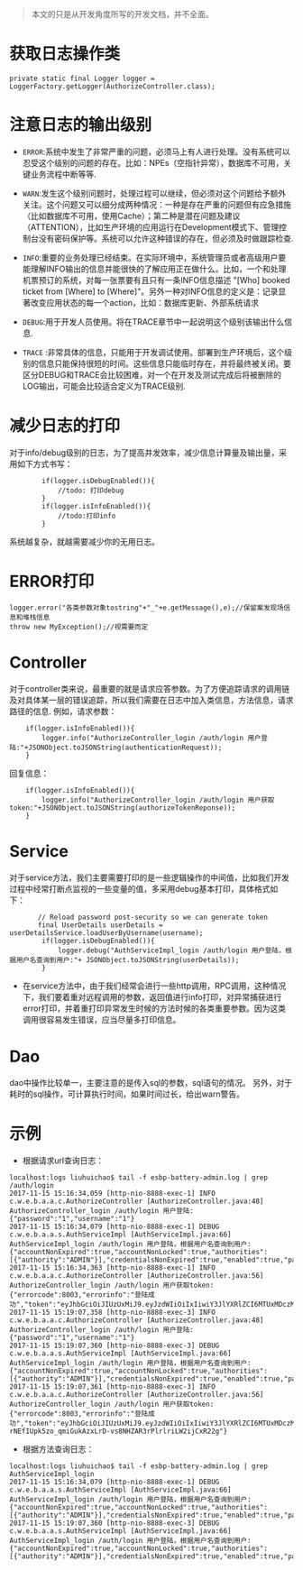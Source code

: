 > 本文的只是从开发角度所写的开发文档，并不全面。

# 获取日志操作类
```
private static final Logger logger = LoggerFactory.getLogger(AuthorizeController.class);
```
# 注意日志的输出级别
- `ERROR`:系统中发生了非常严重的问题，必须马上有人进行处理。没有系统可以忍受这个级别的问题的存在。比如：NPEs（空指针异常），数据库不可用，关键业务流程中断等等.

- `WARN`:发生这个级别问题时，处理过程可以继续，但必须对这个问题给予额外关注。这个问题又可以细分成两种情况：一种是存在严重的问题但有应急措施（比如数据库不可用，使用Cache）；第二种是潜在问题及建议（ATTENTION），比如生产环境的应用运行在Development模式下、管理控制台没有密码保护等。系统可以允许这种错误的存在，但必须及时做跟踪检查.

- `INFO`:重要的业务处理已经结束。在实际环境中，系统管理员或者高级用户要能理解INFO输出的信息并能很快的了解应用正在做什么。比如，一个和处理机票预订的系统，对每一张票要有且只有一条INFO信息描述 "[Who] booked ticket from [Where] to [Where]"。另外一种对INFO信息的定义是：记录显著改变应用状态的每一个action，比如：数据库更新、外部系统请求

- `DEBUG`:用于开发人员使用。将在TRACE章节中一起说明这个级别该输出什么信息.

- `TRACE` :非常具体的信息，只能用于开发调试使用。部署到生产环境后，这个级别的信息只能保持很短的时间。这些信息只能临时存在，并将最终被关闭。要区分DEBUG和TRACE会比较困难，对一个在开发及测试完成后将被删除的LOG输出，可能会比较适合定义为TRACE级别.
# 减少日志的打印
对于info/debug级别的日志，为了提高并发效率，减少信息计算量及输出量，采用如下方式书写：
```
        if(logger.isDebugEnabled()){
            //todo: 打印debug
        }
        if(logger.isInfoEnabled()){
            //todo:打印info
        }
```
系统越复杂，就越需要减少你的无用日志。
# ERROR打印
```
logger.error("各类参数对象tostring"+"_"+e.getMessage(),e);//保留案发现场信息和堆栈信息
throw new MyException();//视需要而定
```
# Controller
对于controller类来说，最重要的就是请求应答参数。为了方便追踪请求的调用链及对具体某一层的错误追踪，所以我们需要在日志中加入类信息，方法信息，请求路径的信息.
例如，请求参数：
```
    if(logger.isInfoEnabled()){
        logger.info("AuthorizeController_login /auth/login 用户登陆:"+JSONObject.toJSONString(authenticationRequest));
    }
```
回复信息：
```
    if(logger.isInfoEnabled()){
        logger.info("AuthorizeController_login /auth/login 用户获取token:"+JSONObject.toJSONString(authorizeTokenReponse));
    }
```
# Service
对于service方法，我们主要需要打印的是一些逻辑操作的中间值，比如我们开发过程中经常打断点监视的一些变量的值，多采用debug基本打印，具体格式如下：
```
       // Reload password post-security so we can generate token
       final UserDetails userDetails = userDetailsService.loadUserByUsername(username);
        if(logger.isDebugEnabled()){
            logger.debug("AuthServiceImpl_login /auth/login 用户登陆，根据用户名查询到用户:"+ JSONObject.toJSONString(userDetails));
        }
```
- 在service方法中，由于我们经常会进行一些http调用，RPC调用，这种情况下，我们要着重对远程调用的参数，返回值进行info打印，对异常捕获进行error打印，并着重打印异常发生时候的方法时候的各类重要参数。因为这类调用很容易发生错误，应当尽量多打印信息。
# Dao
dao中操作比较单一，主要注意的是传入sql的参数，sql语句的情况。
另外，对于耗时的sql操作，可计算执行时间，如果时间过长，给出warn警告。

# 示例
- 根据请求url查询日志：
```
localhost:logs liuhuichao$ tail -f esbp-battery-admin.log | grep /auth/login
2017-11-15 15:16:34,059 [http-nio-8888-exec-1] INFO  c.w.e.b.a.a.c.AuthorizeController [AuthorizeController.java:48] AuthorizeController_login /auth/login 用户登陆:{"password":"1","username":"1"}
2017-11-15 15:16:34,079 [http-nio-8888-exec-1] DEBUG c.w.e.b.a.a.s.AuthServiceImpl [AuthServiceImpl.java:66] AuthServiceImpl_login /auth/login 用户登陆，根据用户名查询到用户:{"accountNonExpired":true,"accountNonLocked":true,"authorities":[{"authority":"ADMIN"}],"credentialsNonExpired":true,"enabled":true,"password":"1","username":"1"}
2017-11-15 15:16:34,363 [http-nio-8888-exec-1] INFO  c.w.e.b.a.a.c.AuthorizeController [AuthorizeController.java:56] AuthorizeController_login /auth/login 用户获取token:{"errorcode":8003,"errorinfo":"登陆成功","token":"eyJhbGciOiJIUzUxMiJ9.eyJzdWIiOiIxIiwiY3JlYXRlZCI6MTUxMDczMDE5NDA3OSwiZXhwIjoxNTExMzM0OTk0fQ.VjPjiY0pvaNBvHmX1iwmSqhqKPpMZGC7GGnP6RtwhKbye5NWCqY_pqYQhu8q8jNtpc6eU457QhTG_HYrLGU0oA"}
2017-11-15 15:19:07,358 [http-nio-8888-exec-3] INFO  c.w.e.b.a.a.c.AuthorizeController [AuthorizeController.java:48] AuthorizeController_login /auth/login 用户登陆:{"password":"1","username":"1"}
2017-11-15 15:19:07,360 [http-nio-8888-exec-3] DEBUG c.w.e.b.a.a.s.AuthServiceImpl [AuthServiceImpl.java:66] AuthServiceImpl_login /auth/login 用户登陆，根据用户名查询到用户:{"accountNonExpired":true,"accountNonLocked":true,"authorities":[{"authority":"ADMIN"}],"credentialsNonExpired":true,"enabled":true,"password":"1","username":"1"}
2017-11-15 15:19:07,361 [http-nio-8888-exec-3] INFO  c.w.e.b.a.a.c.AuthorizeController [AuthorizeController.java:56] AuthorizeController_login /auth/login 用户获取token:{"errorcode":8003,"errorinfo":"登陆成功","token":"eyJhbGciOiJIUzUxMiJ9.eyJzdWIiOiIxIiwiY3JlYXRlZCI6MTUxMDczMDM0NzM2MCwiZXhwIjoxNTExMzM1MTQ3fQ.Z5nyVpSNAc60_e5KMW7AJf5omDgYBOs3v-rNEfIUpk5zo_qmiGukAzxLrD-vs8NHZAR3rPlrlriLW2ijCxR22g"}
```
- 根据方法查询日志：
```
localhost:logs liuhuichao$ tail -f esbp-battery-admin.log | grep AuthServiceImpl_login
2017-11-15 15:16:34,079 [http-nio-8888-exec-1] DEBUG c.w.e.b.a.a.s.AuthServiceImpl [AuthServiceImpl.java:66] AuthServiceImpl_login /auth/login 用户登陆，根据用户名查询到用户:{"accountNonExpired":true,"accountNonLocked":true,"authorities":[{"authority":"ADMIN"}],"credentialsNonExpired":true,"enabled":true,"password":"1","username":"1"}
2017-11-15 15:19:07,360 [http-nio-8888-exec-3] DEBUG c.w.e.b.a.a.s.AuthServiceImpl [AuthServiceImpl.java:66] AuthServiceImpl_login /auth/login 用户登陆，根据用户名查询到用户:{"accountNonExpired":true,"accountNonLocked":true,"authorities":[{"authority":"ADMIN"}],"credentialsNonExpired":true,"enabled":true,"password":"1","username":"1"}
```
